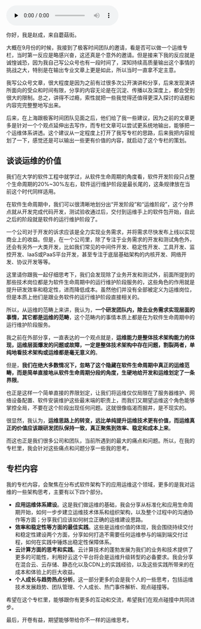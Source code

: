 <audio id="audio" title="开篇词 | 带给你不一样的运维思考" controls="" preload="none"><source id="mp3" src="https://static001.geekbang.org/resource/audio/ac/a1/ac5ed1ad2900e9dc4d1fc686da2e11a1.mp3"></audio>

你好，我是赵成，来自蘑菇街。

大概在9月份的时候，我接到了极客时间团队的邀请，看是否可以做一个运维专栏，当时第一反应是略感兴奋，这还真是个意外的邀请。但是接来下我的反应就是诚惶诚恐，因为我自己写公众号也有一段时间了，深知持续高质量输出这个事情的挑战之大，特别是在输出专业文章上更是如此，所以当时一直拿不定主意。

我写公众号文章，很大程度是因为之前有过很多次公开演讲和分享，后来发现演讲所面向的受众和时间有限，分享的内容无论是在沉淀、传播以及深度上，都会受到很大的限制。总之，讲得不过瘾，索性就把一些我觉得还值得更深入探讨的话题和内容完完整整地写出来。

后来，在上海跟极客时间团队见面之后，他们给了我一些建议，因为之前的文章更多是针对一个个观点延伸出去写作，而专栏文章可以尝试更系统地输出，能够把一个运维体系讲透。这个建议从一定程度上打开了我写专栏的思路，后来我把内容规划了一下，感觉还是可以输出一些更有价值的内容，就启动了这个专栏的策划。

## 谈谈运维的价值

我们在大学的软件工程中就学过，从软件生命周期的角度看，软件开发阶段只占整个生命周期的20%~30%左右，软件运行维护阶段是最长尾的，这条规律放在当前这个时代同样适用。

在软件生命周期中，我们可以很清晰地划分出“开发阶段”和“运维阶段”，这个分界点就从开发完成代码开发，测试验收通过后，交付到运维手上的软件包开始，自此之后的阶段就是软件的运行维护阶段了。

一个公司对于开发的诉求应该是全力实现业务需求，并将需求尽快发布上线以实现商业上的收益。但是，在一个公司里，除了专注于业务需求的开发和测试角色外，还会有另外一大类开发，比如我们常见的中间件开发、稳定性开发、工具开发、监控开发、IaaS或PaaS平台开发，甚至专注于底层基础架构的内核开发、网络开发、协议开发等等。

这里请你跟我一起仔细思考下，我们会发现除了业务开发和测试外，前面所提到的那些技术岗位都是为软件生命周期中的运行维护阶段服务的，这些角色的作用就是提升研发效率和稳定性，进而降低成本。虽然他们并没有全部被定义为运维岗位，但是本质上他们是跟业务软件的运行维护阶段直接相关的。

所以，从运维的范畴上来讲，我认为，**一个研发团队内，除去业务需求实现层面的事情，其它都是运维的范畴**，这个范畴内的事情本质上都是在为软件生命周期中的运行维护阶段服务。

我之前在外部分享，一直表达的一个观点就是，**运维能力是整体技术架构能力的体现，运维层面爆发的问题或故障，一定是整体技术架构中存在问题，割裂两者，单纯地看技术架构或运维都是毫无意义的**。

但是，**我们在绝大多数情况下，忽略了这个隐藏在软件生命周期中真正的运维范畴，而是简单直接地从软件生命周期分段的角度，生硬地给开发和运维划定了一条界限**。

也正是这样一个简单直接的界限划定，让我们将运维仅仅局限在了服务器维护、网络设备配置、软件安装维护这些最末端的职责上，而我们又期望运维这个角色能够掌控全局，不要在这个阶段出现任何问题。这就很像临渴而掘井，是不现实的。

很显然，我认为，**运维思路上的转变，远比单纯提升运维技术更有价值，而运维真正的价值应该跟研发团队保持一致，真正聚焦到效率、稳定和成本上来**。

而这也正是我们很多公司和团队，当前所遇到的最大的痛点和问题。所以，在我的专栏里，我会针对这些痛点和问题分享一些我的思考。

## 专栏内容

我的专栏内容，会聚焦在分布式软件架构下的应用运维这个领域，更多的是我对运维的一些架构思考，主要有以下四个部分。

- **应用运维体系建设**。这是我们做运维的基础，我会分享从标准化和应用生命周期开始，如何一步步建立运维技术体系和组织架构，以及整个过程中的沟通协作等方面；分享我们应该如何树立正确的运维建设思路。
- **效率和稳定性等方面的最佳实践**。这些是运维价值的体现，我会围绕持续交付和稳定性建设两个方面，分享如何打造不需要任何运维参与的端到端交付过程，如何在实践中锤炼出稳定性保障体系。
- **云计算方面的思考和实践**。云计算技术的蓬勃发展为我们的业务和技术提供了更多的可能性，利用好云这个平台将会是运维升级转型的必备要求。我会分享在混合云、云存储、静态化以及CDN上的实践经验，以及这些实践所带来的在成本和体验上的巨大收益。
- **个人成长与趋势热点分析**。这一部分更多的会是我个人的一些思考，包括运维技术发展趋势、团队管理、个人成长、热门事件解析、观点碰撞等。

希望在这个专栏里，能够跟你有更多的互动和交流，希望我们在观点碰撞中共同进步。

最后，开卷有益，期望能够带给你不一样的运维思考。



